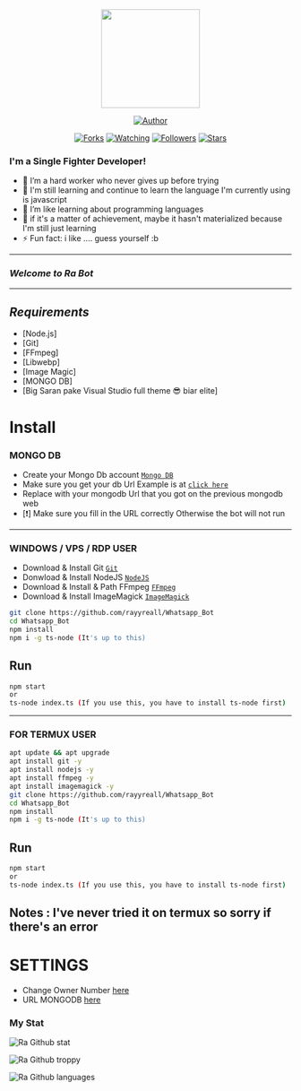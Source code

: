 ﻿﻿<p align="center">
<img src="https://i.ibb.co/cwKfKsv/IMG-20210519-202626.jpg" width="176" height="176"/>
</p>
<p align="center">
<a href="https://github.com/rayyreall"><img title="Author" src="https://img.shields.io/badge/Author-rayyreall-red.svg?style=for-the-badge&logo=github"></a>
</p>
<p align="center">
<a href="https://github.com/rayyreall/Whatsapp_Bot/network/members"><img title="Forks" src="https://img.shields.io/github/forks/rayyreall/Whatsapp_Bot?color=red&style=flat-square"></a>
<a href="https://github.com/rayyreall/Whatsapp_Bot/watchers"><img title="Watching" src="https://img.shields.io/github/watchers/rayyreall/Whatsapp_Bot?label=Watchers&color=blue&style=flat-square"></a>
<a href="https://github.com/rayyreall/Whatsapp_Bot"><img title="Followers" src="https://img.shields.io/github/followers/rayyreall?color=blue&style=flat-square"></a>
<a href="https://github.com/rayyreall/Whatsapp_Bot/stargazers/"><img title="Stars" src="https://img.shields.io/github/stars/rayyreall/Whatsapp_Bot?color=red&style=flat-square"></a>
</p>

### I'm a Single Fighter Developer!
- 🔭 I’m a hard worker who never gives up before trying
- 🌱 I'm still learning and continue to learn the language I'm currently using is javascript
- 👯 I’m like learning about programming languages
- 🥅 if it's a matter of achievement, maybe it hasn't materialized because I'm still just learning
- ⚡ Fun fact: i like .... guess yourself :b

---

### *_Welcome to Ra Bot_*

---


## *_Requirements_*

* [Node.js]
* [Git]
* [FFmpeg]
* [Libwebp]
* [Image Magic]
* [MONGO DB]
* [Big Saran pake Visual Studio full theme 😎 biar elite]

# Install


### MONGO DB

* Create your Mongo Db account [`Mongo DB`](https://www.mongodb.com/)
* Make sure you get your db Url Example is at [`click here`](https://github.com/rayyreall/Whatsapp_Bot/blob/master/.env)
* Replace with your mongodb Url that you got on the previous mongodb web
* [❗] Make sure you fill in the URL correctly Otherwise the bot will not run

---
### WINDOWS / VPS / RDP USER
* Download & Install Git [`Git`](https://git-scm.com/downloads)
* Donwload & Install NodeJS [`NodeJS`](https://nodejs.org/en/download)
* Download & Install & Path FFmpeg [`FFmpeg`](https://ffmpeg.org/)
* Download & Install ImageMagick [`ImageMagick`](https://imagemagick.org/script/download.php)

```bash
git clone https://github.com/rayyreall/Whatsapp_Bot
cd Whatsapp_Bot
npm install
npm i -g ts-node (It's up to this)
```

## Run

```bash
npm start 
or
ts-node index.ts (If you use this, you have to install ts-node first)
```

---

### FOR TERMUX USER

```bash
apt update && apt upgrade
apt install git -y
apt install nodejs -y
apt install ffmpeg -y
apt install imagemagick -y
git clone https://github.com/rayyreall/Whatsapp_Bot
cd Whatsapp_Bot
npm install
npm i -g ts-node (It's up to this)
```

## Run

```bash
npm start 
or
ts-node index.ts (If you use this, you have to install ts-node first)
```

Notes : I've never tried it on termux so sorry if there's an error
---


# SETTINGS
- Change Owner Number [here](https://github.com/rayyreall/Whatsapp_Bot/blob/master/.env)
- URL MONGODB [here](https://github.com/rayyreall/Whatsapp_Bot/blob/master/.env)


### My Stat
![Ra Github stat](https://github-readme-stats.vercel.app/api?username=rayyreall&theme=midnight-purple&show_icons=true) 

![Ra Github troppy](https://github-profile-trophy.vercel.app/?username=ryo-ma&theme=monokai)

![Ra Github languages](https://github-readme-stats.vercel.app/api/top-langs/?username=rayyreall&theme=tokyonight)

